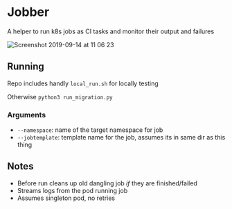 # Jobber

A helper to run k8s jobs as CI tasks and monitor their output and failures

![Screenshot 2019-09-14 at 11 06 23](https://user-images.githubusercontent.com/1556937/64905364-e6d0b780-d6df-11e9-827d-95113b0ad1cd.png)


## Running

Repo includes handly `local_run.sh` for locally testing

Otherwise `python3 run_migration.py`

### Arguments

- `--namespace`: name of the target namespace for job
- `--jobtemplate`: template name for the job, assumes its in same dir as this thing

## Notes

- Before run cleans up old dangling job *if* they are finished/failed
- Streams logs from the pod running job
- Assumes singleton pod, no retries

